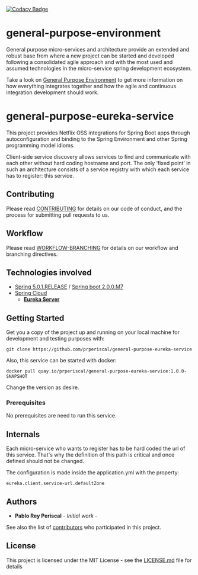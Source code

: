 [![Codacy Badge](https://api.codacy.com/project/badge/Grade/c4667db20f45450489edd9cf440443a1)](https://www.codacy.com/app/prperiscal/general-purpose-eureka-service?utm_source=github.com&amp;utm_medium=referral&amp;utm_content=prperiscal/general-purpose-eureka-service&amp;utm_campaign=Badge_Grade)

# general-purpose-environment

General purpose micro-services and architecture provide an extended and robust base from where a new project
can be started and developed following a consolidated agile approach and with the most used and assumed technologies in the 
micro-service spring development ecosystem.

Take a look on [General Purpose Environment](https://gist.github.com/prperiscal/900729941edc5d5ddaaf9e21e5055a62) to get more information on how everything integrates together and how the agile and continuous integration development should work.

# general-purpose-eureka-service

This project provides Netflix OSS integrations for Spring Boot apps through autoconfiguration and binding to the Spring Environment and other Spring programming model idioms. 

Client-side service discovery allows services to find and communicate with each other without hard coding hostname and port. The only ‘fixed point’ in such an architecture consists of a service registry with which each service has to register: this service.

## Contributing

Please read [CONTRIBUTING](https://gist.github.com/prperiscal/900729941edc5d5ddaaf9e21e5055a62) for details on our code of conduct, and the process for submitting pull requests to us.

## Workflow

Please read [WORKFLOW-BRANCHING](https://gist.github.com/prperiscal/ce8b8b5a9e0f79378475243e2d227011) for details on our workflow and branching directives. 

## Technologies involved

* [Spring 5.0.1.RELEASE](https://spring.io/) / [Spring boot 2.0.0.M7](https://projects.spring.io/spring-boot/)
* [Spring Cloud](https://cloud.spring.io/spring-cloud-netflix/)
  * [__Eureka Server__](https://github.com/Netflix/eureka/blob/master/README.md)

## Getting Started

Get you a copy of the project up and running on your local machine for development and testing purposes with:
```
git clone https://github.com/prperiscal/general-purpose-eureka-service
```
Also, this service can be started with docker:
```
docker pull quay.io/prperiscal/general-purpose-eureka-service:1.0.0-SNAPSHOT
```
Change the version as desire.

### Prerequisites

No prerequisites are need to run this service.

## Internals

Each micro-service who wants to register has to be hard coded the url of this service. That's why the definition of this path is critical and once defined
should not be changed.

The configuration is made inside the application.yml with the property:
```
eureka.client.service-url.defaultZone
```

## Authors

* **Pablo Rey Periscal** - *Initial work* -

See also the list of [contributors]() who participated in this project.

## License

This project is licensed under the MIT License - see the [LICENSE.md](LICENSE.md) file for details
